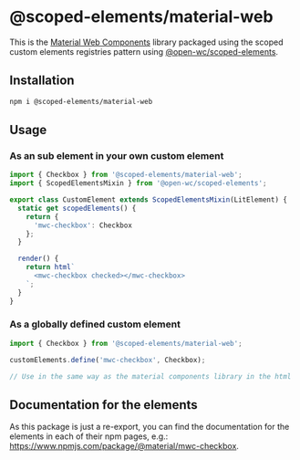 # @scoped-elements/material-web

This is the [Material Web Components](https://github.com/material-components/material-web) library packaged using the scoped custom elements registries pattern using [@open-wc/scoped-elements](https://www.npmjs.com/package/@open-wc/scoped-elements).

## Installation

```bash
npm i @scoped-elements/material-web
```

## Usage

### As an sub element in your own custom element

```js
import { Checkbox } from '@scoped-elements/material-web';
import { ScopedElementsMixin } from '@open-wc/scoped-elements';

export class CustomElement extends ScopedElementsMixin(LitElement) {
  static get scopedElements() {
    return {
      'mwc-checkbox': Checkbox
    };
  }

  render() {
    return html`
      <mwc-checkbox checked></mwc-checkbox>
    `;
  }
}
```

### As a globally defined custom element

```js
import { Checkbox } from '@scoped-elements/material-web';

customElements.define('mwc-checkbox', Checkbox);

// Use in the same way as the material components library in the html
```

## Documentation for the elements

As this package is just a re-export, you can find the documentation for the elements in each of their npm pages, e.g.: https://www.npmjs.com/package/@material/mwc-checkbox.